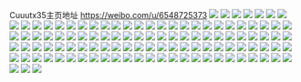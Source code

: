 Cuuutx35主页地址 https://weibo.com/u/6548725373 
![](https://wx4.sinaimg.cn/mw2000/0079bMCNly1h83v7t76vlj31sb2bcx6p.jpg) 
![](https://wx4.sinaimg.cn/mw2000/0079bMCNly1h83v7vvhamj32c03491kz.jpg) 
![](https://wx4.sinaimg.cn/mw2000/0079bMCNly1h740eokummj31401gc1kx.jpg) 
![](https://wx4.sinaimg.cn/mw2000/0079bMCNly1h6egym1qp8j322131n4qt.jpg) 
![](https://wx4.sinaimg.cn/mw2000/0079bMCNly1h6egymmnt0j30tu13udkh.jpg) 
![](https://wx4.sinaimg.cn/mw2000/0079bMCNly1h6egynh3zkj32c0340npd.jpg) 
![](https://wx4.sinaimg.cn/mw2000/0079bMCNly1h6egyot7jij32bz33zhdv.jpg) 
![](https://wx4.sinaimg.cn/mw2000/0079bMCNly1h6aueph1ruj31sc2dsqv6.jpg) 
![](https://wx4.sinaimg.cn/mw2000/0079bMCNly1h52snhq6y3j31sc2dshdt.jpg) 
![](https://wx4.sinaimg.cn/mw2000/0079bMCNly1h52snjavg6j31sc2e27wh.jpg) 
![](https://wx4.sinaimg.cn/mw2000/0079bMCNly1h52snio0lvj327b33zb2b.jpg) 
![](https://wx4.sinaimg.cn/mw2000/0079bMCNly1h52snh2a0dj30wi1ycqv5.jpg) 
![](https://wx4.sinaimg.cn/mw2000/0079bMCNgy1h50yv1laq6j32bn33i7wk.jpg) 
![](https://wx4.sinaimg.cn/mw2000/0079bMCNgy1h50yv3n5shj32c032sb2a.jpg) 
![](https://wx4.sinaimg.cn/mw2000/0079bMCNgy1h50yvb0pdgj32c03404qr.jpg) 
![](https://wx4.sinaimg.cn/mw2000/0079bMCNly1h3ss6vza4qj32c0340b2b.jpg) 
![](https://wx4.sinaimg.cn/mw2000/0079bMCNly1h3kve6hwhoj31v22heqv6.jpg) 
![](https://wx4.sinaimg.cn/mw2000/0079bMCNly1h3hehp2296j316p1khtwz.jpg) 
![](https://wx4.sinaimg.cn/mw2000/0079bMCNly1h3143gw2lhj30ty13q15f.jpg) 
![](https://wx4.sinaimg.cn/mw2000/0079bMCNly1h3142gyxz6j31pd29te81.jpg) 
![](https://wx4.sinaimg.cn/mw2000/0079bMCNly1h3141dngu7j31sb2dre81.jpg) 
![](https://wx4.sinaimg.cn/mw2000/0079bMCNly1h3141bgxwkj31sc2dskjl.jpg) 
![](https://wx4.sinaimg.cn/mw2000/0079bMCNly1h3141aaibvj32c0340b2a.jpg) 
![](https://wx4.sinaimg.cn/mw2000/0079bMCNly1h2zzoujke4j32c0340e83.jpg) 
![](https://wx4.sinaimg.cn/mw2000/0079bMCNly1h2m78d38dyj30tu0xo148.jpg) 
![](https://wx4.sinaimg.cn/mw2000/0079bMCNly1h2m75ldsvkj31sb2drqv5.jpg) 
![](https://wx4.sinaimg.cn/mw2000/0079bMCNly1h2m76h29zsj30u01zu7wh.jpg) 
![](https://wx4.sinaimg.cn/mw2000/0079bMCNly1h2jsom8qvlj322q340b2b.jpg) 
![](https://wx4.sinaimg.cn/mw2000/0079bMCNly1h2jso980afj322q3407wj.jpg) 
![](https://wx4.sinaimg.cn/mw2000/0079bMCNly1h2jsoqo1pmj322q3401kz.jpg) 
![](https://wx4.sinaimg.cn/mw2000/0079bMCNly1h2jsoiobb8j322q340kjo.jpg) 
![](https://wx4.sinaimg.cn/mw2000/0079bMCNly1h2jsoocfkmj322q340x6q.jpg) 
![](https://wx4.sinaimg.cn/mw2000/0079bMCNly1h2jsosm60zj322q340b2b.jpg) 
![](https://wx4.sinaimg.cn/mw2000/0079bMCNly1h2jsoe62pgj322q340qv7.jpg) 
![](https://wx4.sinaimg.cn/mw2000/0079bMCNly1h2jsog8y7ej322q3404qr.jpg) 
![](https://wx4.sinaimg.cn/mw2000/0079bMCNly1h2jsobs4akj322q340hdv.jpg) 
![](https://wx4.sinaimg.cn/mw2000/0079bMCNly1h2io2peix0j31sc2ds1ky.jpg) 
![](https://wx4.sinaimg.cn/mw2000/0079bMCNly1h2io2qdqsgj31sb22xnpd.jpg) 
![](https://wx4.sinaimg.cn/mw2000/0079bMCNly1h2io2o1obwj31sc2dshdu.jpg) 
![](https://wx4.sinaimg.cn/mw2000/0079bMCNly1h22gp41gbtj312c203qtx.jpg) 
![](https://wx4.sinaimg.cn/mw2000/0079bMCNly1h1yqtiatspj31qv2dre81.jpg) 
![](https://wx4.sinaimg.cn/mw2000/0079bMCNly1h1wn2gq9nyj31sc2c3u0x.jpg) 
![](https://wx4.sinaimg.cn/mw2000/0079bMCNly1h1vi4s9fcfj322o340qv6.jpg) 
![](https://wx4.sinaimg.cn/mw2000/0079bMCNly1h1vi4hepkvj323u35skjm.jpg) 
![](https://wx4.sinaimg.cn/mw2000/0079bMCNly1h1vi4f0r8cj323u35su0y.jpg) 
![](https://wx4.sinaimg.cn/mw2000/0079bMCNly1h1vi4r9f3kj322o340e83.jpg) 
![](https://wx4.sinaimg.cn/mw2000/0079bMCNly1h1vi4jeq8aj323u35s7wi.jpg) 
![](https://wx4.sinaimg.cn/mw2000/0079bMCNly1h1vi4m3z86j335s23u4qr.jpg) 
![](https://wx4.sinaimg.cn/mw2000/0079bMCNly1h1vi4olohtj323u35shdv.jpg) 
![](https://wx4.sinaimg.cn/mw2000/0079bMCNly1h1vi4wcyyoj32v44aoqva.jpg) 
![](https://wx4.sinaimg.cn/mw2000/0079bMCNly1h1pmeprz2kj31ng2dzkjl.jpg) 
![](https://wx4.sinaimg.cn/mw2000/0079bMCNly1h12lrvmy1fj316t0u0qc8.jpg) 
![](https://wx4.sinaimg.cn/mw2000/0079bMCNly1h12lruvllhj30u0140gvr.jpg) 
![](https://wx4.sinaimg.cn/mw2000/0079bMCNly1h12lt83cftj30u013ygsv.jpg) 
![](https://wx4.sinaimg.cn/mw2000/0079bMCNly1h12lrvwzwyj30u0141gub.jpg) 
![](https://wx4.sinaimg.cn/mw2000/0079bMCNly1h12ltp569ej30u0140aih.jpg) 
![](https://wx4.sinaimg.cn/mw2000/0079bMCNly1h12lt93yf6j30u00y2tfk.jpg) 
![](https://wx4.sinaimg.cn/mw2000/0079bMCNly1h10cd7oll5j30u0140win.jpg) 
![](https://wx4.sinaimg.cn/mw2000/0079bMCNly1h10cd8dxtbj30u0140jvt.jpg) 
![](https://wx4.sinaimg.cn/mw2000/0079bMCNly1h10cd7wyj7j30u010e10x.jpg) 
![](https://wx4.sinaimg.cn/mw2000/0079bMCNly1h10cd90j5uj30u00y2tfk.jpg) 
![](https://wx4.sinaimg.cn/mw2000/0079bMCNly1h10cd8597pj30u0146470.jpg) 
![](https://wx4.sinaimg.cn/mw2000/0079bMCNly1h10cd8taqij30u00ur0zh.jpg) 
![](https://wx4.sinaimg.cn/mw2000/0079bMCNly1h10cd9o3a6j30u01ah196.jpg) 
![](https://wx4.sinaimg.cn/mw2000/0079bMCNly1h0vnyh6jrzj30u0140nd7.jpg) 
![](https://wx4.sinaimg.cn/mw2000/0079bMCNly1h0vnyebqe8j30u0140agx.jpg) 
![](https://wx4.sinaimg.cn/mw2000/0079bMCNly1h0vnyfls9ij30u013zdpz.jpg) 
![](https://wx4.sinaimg.cn/mw2000/0079bMCNly1h0vnyhwku4j30u00viahg.jpg) 
![](https://wx4.sinaimg.cn/mw2000/0079bMCNly1h0vnyenysyj30u013l7ct.jpg) 
![](https://wx4.sinaimg.cn/mw2000/0079bMCNly1h0vnyf5l7zj30u0142tgi.jpg) 
![](https://wx4.sinaimg.cn/mw2000/0079bMCNly1h0pwylcq7pj30u01hcqem.jpg) 
![](https://wx4.sinaimg.cn/mw2000/0079bMCNly1h0pwylm0hfj30u012dwqj.jpg) 
![](https://wx4.sinaimg.cn/mw2000/0079bMCNly1h0pwylvaroj30u01654a6.jpg) 
![](https://wx4.sinaimg.cn/mw2000/0079bMCNly1h0pwyl39bzj30u0169gve.jpg) 
![](https://wx4.sinaimg.cn/mw2000/0079bMCNly1h0dti5zeehj32bb333e82.jpg) 
![](https://wx4.sinaimg.cn/mw2000/0079bMCNly1h0dti3mhfmj31cy1gu7og.jpg) 
![](https://wx4.sinaimg.cn/mw2000/0079bMCNly1gzz4ovfbo8j32802uh1l0.jpg) 
![](https://wx4.sinaimg.cn/mw2000/0079bMCNly1gzz4otynefj32di26p7wk.jpg) 
![](https://wx4.sinaimg.cn/mw2000/0079bMCNly1gzz4owpoasj31jn2pn7wj.jpg) 
![](https://wx4.sinaimg.cn/mw2000/0079bMCNly1gzz4oxs66bj32c02sfnpg.jpg) 
![](https://wx4.sinaimg.cn/mw2000/0079bMCNly1gzy3x2xcvrj31yu2f7b2b.jpg) 
![](https://wx4.sinaimg.cn/mw2000/0079bMCNly1gzy3xw0u7ej33402c04qr.jpg) 
![](https://wx4.sinaimg.cn/mw2000/0079bMCNly1gzy3xx5i75j30u01401c2.jpg) 
![](https://wx4.sinaimg.cn/mw2000/0079bMCNly1gzmorvyvz4j30wi1lsaxm.jpg) 
![](https://wx4.sinaimg.cn/mw2000/0079bMCNly1gzmorx2ekgj30wi1lsk2o.jpg) 
![](https://wx4.sinaimg.cn/mw2000/0079bMCNly1gzmorv9fi7j31o02801ky.jpg) 
![](https://wx4.sinaimg.cn/mw2000/0079bMCNly1gzjtcf1nk5j32c03401l0.jpg) 
![](https://wx4.sinaimg.cn/mw2000/0079bMCNly1gylm4kffxej30k00zkjwt.jpg) 
![](https://wx4.sinaimg.cn/mw2000/0079bMCNly1gylm4ktx0uj30n40zkdog.jpg) 
![](https://wx4.sinaimg.cn/mw2000/0079bMCNly1gylm4l8c1jj30r30zhgy4.jpg) 
![](https://wx4.sinaimg.cn/mw2000/0079bMCNly1gylm4k66fmj30k00zk43t.jpg) 
![](https://wx4.sinaimg.cn/mw2000/0079bMCNly1gylm4j0x9oj30n60zk1kx.jpg) 
![](https://wx4.sinaimg.cn/mw2000/0079bMCNly1gvbmgdla3qj61re340hdv02.jpg) 
![](https://wx4.sinaimg.cn/mw2000/0079bMCNly1gvbmgffsfvj61pi340npe02.jpg) 
![](https://wx4.sinaimg.cn/mw2000/0079bMCNly1gvbmghbyjxj61ju280e8502.jpg) 
![](https://wx4.sinaimg.cn/mw2000/0079bMCNly1gvbmgkb75aj62c03404qs02.jpg) 
![](https://wx4.sinaimg.cn/mw2000/0079bMCNly1gujxnch0rwj62c0340e8302.jpg) 
![](https://wx4.sinaimg.cn/mw2000/0079bMCNly1gujxne5kxcj62c03401l002.jpg) 
![](https://wx4.sinaimg.cn/mw2000/0079bMCNly1gujxnggf7qj62by3404qr02.jpg) 
![](https://wx4.sinaimg.cn/mw2000/0079bMCNly1gujxnh649cj32bc3344qp.jpg) 
![](https://wx4.sinaimg.cn/mw2000/0079bMCNly1gujxnj33agj62c0340x6r02.jpg) 
![](https://wx4.sinaimg.cn/mw2000/0079bMCNly1gujxnljvw0j61p92nanpe02.jpg) 
![](https://wx4.sinaimg.cn/mw2000/0079bMCNly1gujxnntqo6j62c0340u0y02.jpg) 
![](https://wx4.sinaimg.cn/mw2000/0079bMCNly1gujxomdh4cj62bc3344qw02.jpg) 
![](https://wx4.sinaimg.cn/mw2000/0079bMCNly1gujxooxfhjj62402tckjm02.jpg) 
![](https://wx4.sinaimg.cn/mw2000/0079bMCNly1gsvheq50t9j31sa2dq4qq.jpg) 
![](https://wx4.sinaimg.cn/mw2000/0079bMCNly1gsvherqep8j32402tcx6p.jpg) 
![](https://wx4.sinaimg.cn/mw2000/0079bMCNly1gsvheqmze0j30kl0sgahq.jpg) 
![](https://wx4.sinaimg.cn/mw2000/0079bMCNly1gsvhqcdu30j32jo1zze83.jpg) 
![](https://wx4.sinaimg.cn/mw2000/0079bMCNly1grgu8annuhj326u340b2d.jpg) 
